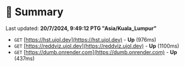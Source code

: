 # 📖 Summary
Last updated: **20/7/2024, 9:49:12 PTG "Asia/Kuala_Lumpur"**

- `GET` [https://hst.ujol.dev](https://hst.ujol.dev) - **Up** (976ms)
- `GET` [https://reddviz.ujol.dev](https://reddviz.ujol.dev) - **Up** (1100ms)
- `GET` [https://dumb.onrender.com](https://dumb.onrender.com) - **Up** (437ms)
